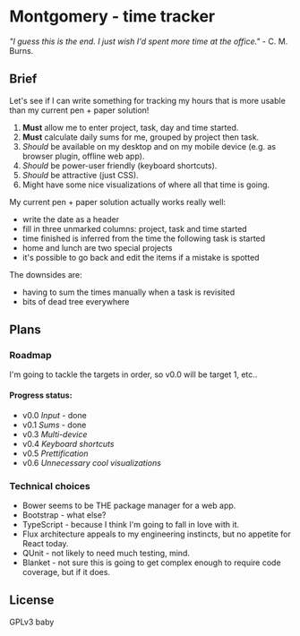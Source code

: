 # Montgomery - time tracker

_"I guess this is the end. I just wish I'd spent more time at the office."_ - C. M. Burns.

## Brief
Let's see if I can write something for tracking my hours that is more usable than my current pen + paper solution!

1. **Must** allow me to enter project, task, day and time started.
2. **Must** calculate daily sums for me, grouped by project then task.
3. _Should_ be available on my desktop and on my mobile device (e.g. as browser plugin, offline web app).
4. _Should_ be power-user friendly (keyboard shortcuts).
5. _Should_ be attractive (just CSS).
6. Might have some nice visualizations of where all that time is going.

My current pen + paper solution actually works really well:
- write the date as a header
- fill in three unmarked columns: project, task and time started
- time finished is inferred from the time the following task is started
- home and lunch are two special projects
- it's possible to go back and edit the items if a mistake is spotted

The downsides are:
- having to sum the times manually when a task is revisited
- bits of dead tree everywhere

## Plans

### Roadmap
I'm going to tackle the targets in order, so v0.0 will be target 1, etc..

#### Progress status:
* v0.0 *Input* - done
* v0.1 *Sums* - done
* v0.3 *Multi-device*
* v0.4 *Keyboard shortcuts*
* v0.5 *Prettification*
* v0.6 *Unnecessary cool visualizations*

### Technical choices
* Bower seems to be THE package manager for a web app.
* Bootstrap - what else?
* TypeScript - because I think I'm going to fall in love with it.
* Flux architecture appeals to my engineering instincts, but no appetite for React today.
* QUnit - not likely to need much testing, mind.
* Blanket - not sure this is going to get complex enough to require code coverage, but if it does.

## License

GPLv3 baby
